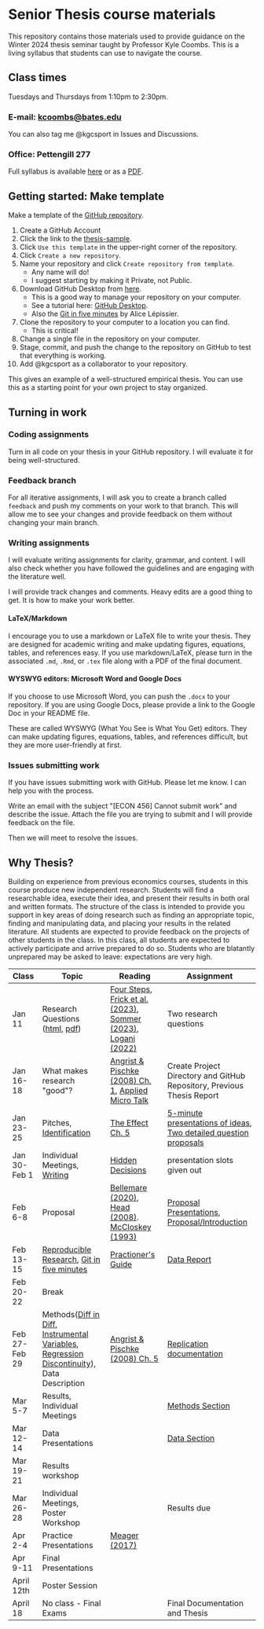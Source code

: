 # Senior Thesis course materials

This repository contains those materials used to provide guidance on the Winter 2024 thesis seminar taught by Professor Kyle Coombs. This is a living syllabus that students can use to navigate the course. 

## Class times

Tuesdays and Thursdays from 1:10pm to 2:30pm.

### E-mail: kcoombs@bates.edu

You can also tag me @kgcsport in Issues and Discussions. 

### Office: Pettengill 277

Full syllabus is available [here](https://github.com/Bates-ECON456-Thesis-Seminar/thesis-course-materials/blob/main/syllabus.md) or as a [PDF](https://github.com/Bates-ECON456-Thesis-Seminar/thesis-course-materials/blob/main/syllabus.pdf).

## Getting started: Make template
Make a template of the [GitHub repository](https://github.com/Bates-ECON456-Thesis-Seminar/thesis-sample). 

1. Create a GitHub Account
2. Click the link to the [thesis-sample](https://github.com/Bates-ECON456-Thesis-Seminar/thesis-sample).
3. Click `Use this template` in the upper-right corner of the repository.
4. Click `Create a new repository`.
5. Name your repository and click `Create repository from template`.
    - Any name will do! 
    - I suggest starting by making it Private, not Public.
6. Download GitHub Desktop from [here](https://desktop.github.com/).
    - This is a good way to manage your repository on your computer.
    - See a tutorial here: [GitHub Desktop](https://docs.github.com/en/desktop/installing-and-configuring-github-desktop/installing-github-desktop).
    - Also the [Git in five minutes](https://alicelepissier.com/git-tutorial/slides.html) by Alice Lépissier.
7. Clone the repository to your computer to a location you can find.
    - This is critical! 
8. Change a single file in the repository on your computer.
9. Stage, commit, and push the change to the repository on GitHub to test that everything is working.
10. Add @kgcsport as a collaborator to your repository.

This gives an example of a well-structured empirical thesis. You can use this as a starting point for your own project to stay organized. 

## Turning in work

### Coding assignments

Turn in all code on your thesis in your GitHub repository. I will evaluate it for being well-structured. 

### Feedback branch

For all iterative assignments, I will ask you to create a branch called `feedback` and push my comments on your work to that branch. This will allow me to see your changes and provide feedback on them without changing your main branch. 

### Writing assignments

I will evaluate writing assignments for clarity, grammar, and content. I will also check whether you have followed the guidelines and are engaging with the literature well. 

I will provide track changes and comments. Heavy edits are a good thing to get. It is how to make your work better. 

#### LaTeX/Markdown

I encourage you to use a markdown or LaTeX file to write your thesis. They are designed for academic writing and make updating figures, equations, tables, and references easy. If you use markdown/LaTeX, please turn in the associated `.md`, `.Rmd`, or `.tex` file along with a PDF of the final document.

#### WYSWYG editors: Microsoft Word and Google Docs

If you choose to use Microsoft Word, you can push the `.docx` to your repository. If you are using Google Docs, please provide a link to the Google Doc in your README file. 

These are called WYSWYG (What You See is What You Get) editors. They can make updating figures, equations, tables, and references difficult, but they are more user-friendly at first. 

### Issues submitting work

If you have issues submitting work with GitHub. Please let me know. I can help you with the process.

Write an email with the subject "[ECON 456] Cannot submit work" and describe the issue. Attach the file you are trying to submit and I will provide feedback on the file. 

Then we will meet to resolve the issues. 

## Why Thesis?

Building on experience from previous economics courses, students in this course produce new
independent research. Students will find a researchable idea, execute their idea, and present their
results in both oral and written formats. The structure of the class is intended to provide you support
in key areas of doing research such as finding an appropriate topic, finding and manipulating data,
and placing your results in the related literature. All students are expected to provide feedback
on the projects of other students in the class. In this class, all students are expected to actively
participate and arrive prepared to do so. Students who are blatantly unprepared may be asked to
leave: expectations are very high.

| Class | Topic | Reading | Assignment |
| --- | --- | --- | --- |
| Jan 11 | Research Questions ([html](https://raw.githack.com/Bates-ECON456-Thesis-Seminar/thesis-course-materials/main/lecture/01-getting-started/01-getting-started.html), [pdf](raw.githack.com/Bates-ECON456-Thesis-Seminar/thesis-course-materials/main/01-getting-started/01-getting-started.pdf)) | [Four Steps](literature/Applied-Micro-Steps-Shapiro.pdf), [Frick et al. (2023)](literature/NetflixStreaming-DiD-EventStudy_2021.pdf), [Sommer (2023)](literature/Sommer_EduExpCPS-FE-2023.pdf), [Logani (2022)](literature/Logani-Final-Thesis-Updated.pdf) | Two research questions |
| Jan 16-18 | What makes research "good"? | [Angrist & Pischke (2008) Ch. 1](https://jonnyphillips.github.io/FLS6415/Class_3/Angrist%20&%20Pischke.pdf), [Applied Micro Talk](literature/Applied-Micro-Talk-Shapiro.pdf) | Create Project Directory and GitHub Repository, Previous Thesis Report |
| Jan 23-25 | Pitches, [Identification](https://nickch-k.github.io/introcausality/Lectures/Lecture_13_Causality.html#/so) | [The Effect Ch. 5](https://theeffectbook.net/ch-Identification.html) | [5-minute presentations of ideas](assignments/initial_pitch.md), [Two detailed question proposals](assignments/detailed_question_proposals.md) | 
| Jan 30-Feb 1 | Individual Meetings, [Writing](https://raw.githack.com/Bates-ECON456-Thesis-Seminar/thesis-course-materials/main/lecture/03-economical-writing/03-economical-writing.html#1) | [Hidden Decisions](literature/The-Influence-of-Hidden-Researcher-Decisions-in-Applied-Microeconomics-HK.pdf) | presentation slots given out |
| Feb 6-8 | Proposal | [Bellemare (2020)](literature/How-to-Write-Applied-Papers-Bellemare-2020.pdf), [Head (2008)](https://blogs.ubc.ca/khead/research/research-advice/formula). [McCloskey (1993)](literature/Economical-Writing-McCloskey-1993.pdf) | [Proposal Presentations](assignments/introduction_presentation.md), [Proposal/Introduction](assignments/introduction_presentation.md) |
| Feb 13-15 | [Reproducible Research](https://raw.githack.com/big-data-and-economics/big-data-class-materials/main/lectures/02-empirical-workflow/02-empirical-workflow.html#1), [Git in five minutes](https://alicelepissier.com/git-tutorial/slides.html) | [Practioner's Guide](literature/CodeAndData-Gentzkow-Shapiro.pdf) | [Data Report](assignments/data_report.md) |
| Feb 20-22 | Break | | |
| Feb 27-Feb 29 |  Methods([Diff in Diff](https://raw.githack.com/big-data-and-economics/big-data-class-materials/main/lectures/11-diff-in-diff/11-diff-in-diff.html#1), [Instrumental Variables](https://raw.githack.com/edrubin/EC421W19/master/LectureNotes/11InstrumentalVariables/11_instrumental_variables.html#1), [Regression Discontinuity](https://raw.githack.com/big-data-and-economics/big-data-class-materials/main/lectures/12-regression-discontinuity/12-regression-discontinuity.html#1)), Data Description | [Angrist & Pischke (2008)  Ch. 5](https://jonnyphillips.github.io/FLS6415/Class_3/Angrist%20&%20Pischke.pdf) | [Replication documentation](assignments/replication_documentation.md) |
| Mar 5-7 | Results, Individual Meetings | | [Methods Section](assignments/methods_and_data.md) |
| Mar 12-14 | Data Presentations | | [Data Section](assignments/methods_and_data.md) |
| Mar 19-21 | Results workshop |  | |
| Mar 26-28 | Individual Meetings, Poster Workshop | | Results due |
| Apr 2-4 | Practice Presentations | [Meager (2017)](literature/Public-Speaking-for-Academic-Economists-Meager.pdf) | |
| Apr 9-11 | Final Presentations | | |
| April 12th | Poster Session | | |
| April 18 | No class - Final Exams | | Final Documentation and Thesis |